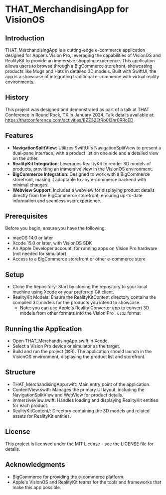 # THAT_MerchandisingApp for VisionOS

## Introduction
THAT_MerchandisingApp is a cutting-edge e-commerce application designed for Apple's Vision Pro, leveraging the capabilities of VisionOS and RealityKit to provide an immersive shopping experience. This application allows users to browse through a BigCommerce storefront, showcasing products like Mugs and Hats in detailed 3D models. Built with SwiftUI, the app is a showcase of integrating traditional e-commerce with virtual reality environments.

## History
This project was designed and demonstrated as part of a talk at THAT Conference in Round Rock, TX in January 2024.
Talk details available at: https://thatconference.com/activities/EZZ32EtRb0I3hr0RRcED

## Features
- **NavigationSplitView**: Utilizes SwiftUI's NavigationSplitView to present a dual-pane interface, with a product list on one side and a detailed view on the other.
- **RealityKit Integration**: Leverages RealityKit to render 3D models of products, providing an immersive view in the VisionOS environment.
- **BigCommerce Integration**: Designed to work with a BigCommerce storefront, making it adaptable to any e-commerce backend with minimal changes.
- **Webview Support**: Includes a webview for displaying product details directly from the BigCommerce storefront, ensuring up-to-date information and seamless user experience.

## Prerequisites
Before you begin, ensure you have the following:

- macOS 14.0 or later
- Xcode 15.0 or later, with VisionOS SDK
- An Apple Developer account, for running apps on Vision Pro hardware (not needed for simulator)
- Access to a BigCommerce storefront or other e-commerce store

## Setup
- Clone the Repository: Start by cloning the repository to your local machine using Xcode or your preferred Git client.
- RealityKit Models: Ensure the RealityKitContent directory contains the compiled 3D models for the products you intend to showcase.
  - Note: you can use Apple's Reality Converter app to convert 3D models from other formats into the Vision Pro `.usdz` format

## Running the Application
- Open THAT_MerchandisingApp.swift in Xcode.
- Select a Vision Pro device or simulator as the target.
- Build and run the project (⌘R). The application should launch in the VisionOS environment, displaying the product list and storefront.

## Structure
- THAT_MerchandisingApp.swift: Main entry point of the application.
- ContentView.swift: Manages the primary UI layout, including the NavigationSplitView and WebView for product details.
- ImmersiveView.swift: Handles loading and displaying RealityKit entities for each product.
- RealityKitContent/: Directory containing the 3D models and related assets for RealityKit entities.

## License
This project is licensed under the MIT License - see the LICENSE file for details.

## Acknowledgments
- BigCommerce for providing the e-commerce platform.
- Apple's VisionOS and RealityKit teams for the tools and frameworks that make this app possible.

